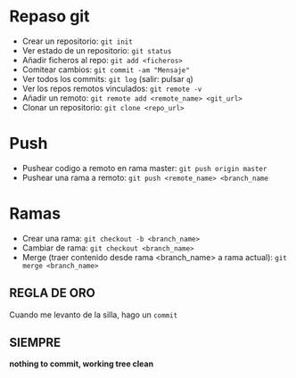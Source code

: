 # Repaso git

* Crear un repositorio: `git init`
* Ver estado de un repositorio: `git status`
* Añadir ficheros al repo: `git add <ficheros>`
* Comitear cambios: `git commit -am "Mensaje"`
* Ver todos los commits: `git log` (salir: pulsar `q`)
* Ver los repos remotos vinculados: `git remote -v`
* Añadir un remoto: `git remote add <remote_name> <git_url>`
* Clonar un repositorio: `git clone <repo_url>`

# Push
* Pushear codigo a remoto en rama master: `git push origin master`
* Pushear una rama a remoto: `git push <remote_name> <branch_name`
  
# Ramas
* Crear una rama: `git checkout -b <branch_name>`
* Cambiar de rama: `git checkout <branch_name>`
* Merge (traer contenido desde rama <branch_name> a rama actual): `git merge <branch_name>`

## REGLA DE ORO

Cuando me levanto de la silla, hago un `commit`

## SIEMPRE
 **nothing to commit, working tree clean**